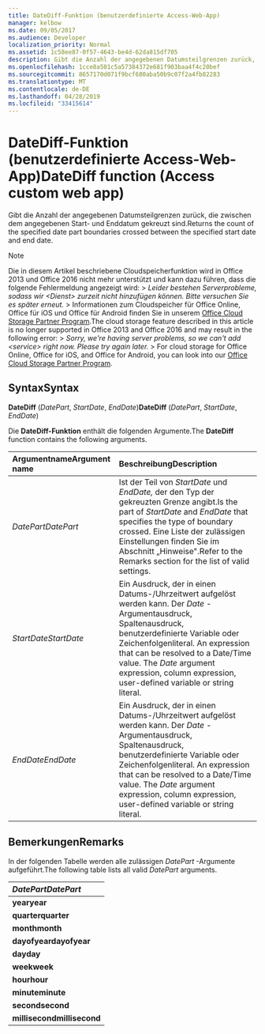 ```yaml
---
title: DateDiff-Funktion (benutzerdefinierte Access-Web-App)
manager: kelbow
ms.date: 09/05/2017
ms.audience: Developer
localization_priority: Normal
ms.assetid: 1c58ee87-0f57-4643-be4d-62da815df705
description: Gibt die Anzahl der angegebenen Datumsteilgrenzen zurück, die zwischen dem angegebenen Start- und Enddatum gekreuzt sind.
ms.openlocfilehash: 1cce8a501c5a57384372e681f903baa4f4c20bef
ms.sourcegitcommit: 8657170d071f9bcf680aba50b9c07f2a4fb82283
ms.translationtype: MT
ms.contentlocale: de-DE
ms.lasthandoff: 04/28/2019
ms.locfileid: "33415614"
---
```

# <a name="datediff-function-access-custom-web-app"></a><span data-ttu-id="1b40e-103">DateDiff-Funktion (benutzerdefinierte Access-Web-App)</span><span class="sxs-lookup"><span data-stu-id="1b40e-103">DateDiff function (Access custom web app)</span></span>

<span data-ttu-id="1b40e-104">Gibt die Anzahl der angegebenen Datumsteilgrenzen zurück, die zwischen dem angegebenen Start- und Enddatum gekreuzt sind.</span><span class="sxs-lookup"><span data-stu-id="1b40e-104">Returns the count of the specified date part boundaries crossed between the specified start date and end date.</span></span>
  
> [!NOTE]
> <span data-ttu-id="1b40e-p101">Die in diesem Artikel beschriebene Cloudspeicherfunktion wird in Office 2013 und Office 2016 nicht mehr unterstützt und kann dazu führen, dass die folgende Fehlermeldung angezeigt wird: >  *Leider bestehen Serverprobleme, sodass wir \<Dienst\> zurzeit nicht hinzufügen können. Bitte versuchen Sie es später erneut.* > Informationen zum Cloudspeicher für Office Online, Office für iOS und Office für Android finden Sie in unserem [Office Cloud Storage Partner Program](https://dev.office.com/programs/officecloudstorage).</span><span class="sxs-lookup"><span data-stu-id="1b40e-p101">The cloud storage feature described in this article is no longer supported in Office 2013 and Office 2016 and may result in the following error: >  *Sorry, we're having server problems, so we can't add \<service\> right now. Please try again later.* > For cloud storage for Office Online, Office for iOS, and Office for Android, you can look into our [Office Cloud Storage Partner Program](https://dev.office.com/programs/officecloudstorage).</span></span> 
  
## <a name="syntax"></a><span data-ttu-id="1b40e-107">Syntax</span><span class="sxs-lookup"><span data-stu-id="1b40e-107">Syntax</span></span>

<span data-ttu-id="1b40e-108">**DateDiff** (*DatePart*, *StartDate*, *EndDate*)</span><span class="sxs-lookup"><span data-stu-id="1b40e-108">**DateDiff** (*DatePart*, *StartDate*, *EndDate*)</span></span> 
  
<span data-ttu-id="1b40e-109">Die **DateDiff-Funktion** enthält die folgenden Argumente.</span><span class="sxs-lookup"><span data-stu-id="1b40e-109">The **DateDiff** function contains the following arguments.</span></span> 
  
|<span data-ttu-id="1b40e-110">**Argumentname**</span><span class="sxs-lookup"><span data-stu-id="1b40e-110">**Argument name**</span></span>|<span data-ttu-id="1b40e-111">**Beschreibung**</span><span class="sxs-lookup"><span data-stu-id="1b40e-111">**Description**</span></span>|
|:-----|:-----|
| <span data-ttu-id="1b40e-112">*DatePart*</span><span class="sxs-lookup"><span data-stu-id="1b40e-112">*DatePart*</span></span>  <br/> |<span data-ttu-id="1b40e-113">Ist der Teil von  *StartDate*  und  *EndDate,*  der den Typ der gekreuzten Grenze angibt.</span><span class="sxs-lookup"><span data-stu-id="1b40e-113">Is the part of  *StartDate*  and  *EndDate*  that specifies the type of boundary crossed.</span></span> <span data-ttu-id="1b40e-114">Eine Liste der zulässigen Einstellungen finden Sie im Abschnitt „Hinweise".</span><span class="sxs-lookup"><span data-stu-id="1b40e-114">Refer to the Remarks section for the list of valid settings.</span></span>  <br/> |
| <span data-ttu-id="1b40e-115">*StartDate*</span><span class="sxs-lookup"><span data-stu-id="1b40e-115">*StartDate*</span></span>  <br/> |<span data-ttu-id="1b40e-p103">Ein Ausdruck, der in einen Datums-/Uhrzeitwert aufgelöst werden kann. Der  *Date*  -Argumentausdruck, Spaltenausdruck, benutzerdefinierte Variable oder Zeichenfolgenliteral.  </span><span class="sxs-lookup"><span data-stu-id="1b40e-p103">An expression that can be resolved to a Date/Time value. The  *Date*  argument expression, column expression, user-defined variable or string literal.  </span></span><br/> |
| <span data-ttu-id="1b40e-118">*EndDate*</span><span class="sxs-lookup"><span data-stu-id="1b40e-118">*EndDate*</span></span>  <br/> |<span data-ttu-id="1b40e-p104">Ein Ausdruck, der in einen Datums-/Uhrzeitwert aufgelöst werden kann. Der  *Date*  -Argumentausdruck, Spaltenausdruck, benutzerdefinierte Variable oder Zeichenfolgenliteral.  </span><span class="sxs-lookup"><span data-stu-id="1b40e-p104">An expression that can be resolved to a Date/Time value. The  *Date*  argument expression, column expression, user-defined variable or string literal.  </span></span><br/> |
   
## <a name="remarks"></a><span data-ttu-id="1b40e-121">Bemerkungen</span><span class="sxs-lookup"><span data-stu-id="1b40e-121">Remarks</span></span>

<span data-ttu-id="1b40e-122">In der folgenden Tabelle werden alle zulässigen  *DatePart*  -Argumente aufgeführt.</span><span class="sxs-lookup"><span data-stu-id="1b40e-122">The following table lists all valid  *DatePart*  arguments.</span></span> 
  
|<span data-ttu-id="1b40e-123">***DatePart***</span><span class="sxs-lookup"><span data-stu-id="1b40e-123">***DatePart***</span></span>|
|:-----|
|<span data-ttu-id="1b40e-124">**year**</span><span class="sxs-lookup"><span data-stu-id="1b40e-124">**year**</span></span> <br/> |
|<span data-ttu-id="1b40e-125">**quarter**</span><span class="sxs-lookup"><span data-stu-id="1b40e-125">**quarter**</span></span> <br/> |
|<span data-ttu-id="1b40e-126">**month**</span><span class="sxs-lookup"><span data-stu-id="1b40e-126">**month**</span></span> <br/> |
|<span data-ttu-id="1b40e-127">**dayofyear**</span><span class="sxs-lookup"><span data-stu-id="1b40e-127">**dayofyear**</span></span> <br/> |
|<span data-ttu-id="1b40e-128">**day**</span><span class="sxs-lookup"><span data-stu-id="1b40e-128">**day**</span></span> <br/> |
|<span data-ttu-id="1b40e-129">**week**</span><span class="sxs-lookup"><span data-stu-id="1b40e-129">**week**</span></span> <br/> |
|<span data-ttu-id="1b40e-130">**hour**</span><span class="sxs-lookup"><span data-stu-id="1b40e-130">**hour**</span></span> <br/> |
|<span data-ttu-id="1b40e-131">**minute**</span><span class="sxs-lookup"><span data-stu-id="1b40e-131">**minute**</span></span> <br/> |
|<span data-ttu-id="1b40e-132">**second**</span><span class="sxs-lookup"><span data-stu-id="1b40e-132">**second**</span></span> <br/> |
|<span data-ttu-id="1b40e-133">**millisecond**</span><span class="sxs-lookup"><span data-stu-id="1b40e-133">**millisecond**</span></span> <br/> |
   

